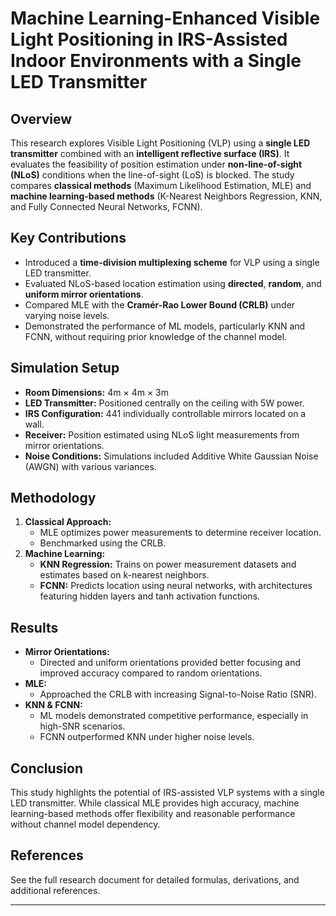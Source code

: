 # Machine Learning-Enhanced Visible Light Positioning in IRS-Assisted Indoor Environments with a Single LED Transmitter

## Overview
This research explores Visible Light Positioning (VLP) using a **single LED transmitter** combined with an **intelligent reflective surface (IRS)**. It evaluates the feasibility of position estimation under **non-line-of-sight (NLoS)** conditions when the line-of-sight (LoS) is blocked. The study compares **classical methods** (Maximum Likelihood Estimation, MLE) and **machine learning-based methods** (K-Nearest Neighbors Regression, KNN, and Fully Connected Neural Networks, FCNN).

## Key Contributions
- Introduced a **time-division multiplexing scheme** for VLP using a single LED transmitter.
- Evaluated NLoS-based location estimation using **directed**, **random**, and **uniform mirror orientations**.
- Compared MLE with the **Cramér-Rao Lower Bound (CRLB)** under varying noise levels.
- Demonstrated the performance of ML models, particularly KNN and FCNN, without requiring prior knowledge of the channel model.

## Simulation Setup
- **Room Dimensions:** 4m × 4m × 3m
- **LED Transmitter:** Positioned centrally on the ceiling with 5W power.
- **IRS Configuration:** 441 individually controllable mirrors located on a wall.
- **Receiver:** Position estimated using NLoS light measurements from mirror orientations.
- **Noise Conditions:** Simulations included Additive White Gaussian Noise (AWGN) with various variances.

## Methodology
1. **Classical Approach:**
   - MLE optimizes power measurements to determine receiver location.
   - Benchmarked using the CRLB.
2. **Machine Learning:**
   - **KNN Regression:** Trains on power measurement datasets and estimates based on k-nearest neighbors.
   - **FCNN:** Predicts location using neural networks, with architectures featuring hidden layers and tanh activation functions.

## Results
- **Mirror Orientations:**
  - Directed and uniform orientations provided better focusing and improved accuracy compared to random orientations.
- **MLE:**
  - Approached the CRLB with increasing Signal-to-Noise Ratio (SNR).
- **KNN & FCNN:**
  - ML models demonstrated competitive performance, especially in high-SNR scenarios.
  - FCNN outperformed KNN under higher noise levels.

## Conclusion
This study highlights the potential of IRS-assisted VLP systems with a single LED transmitter. While classical MLE provides high accuracy, machine learning-based methods offer flexibility and reasonable performance without channel model dependency.

## References
See the full research document for detailed formulas, derivations, and additional references.

---
